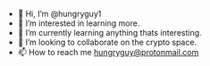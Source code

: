 - 👋 Hi, I’m @hungryguy1
- 👀 I’m interested in learning more. 
- 🌱 I’m currently learning anything thats interesting. 
- 💞️ I’m looking to collaborate on the crypto space. 
- 📫 How to reach me hungryguy@protonmail.com

<!---
hungryguy1/hungryguy1 is a ✨ special ✨ repository because its `README.md` (this file) appears on your GitHub profile.
You can click the Preview link to take a look at your changes.
--->
